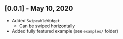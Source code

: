 ## [0.0.1] - May 10, 2020
- Added `SwipeableWidget`
  - Can be swiped horizontally
- Added fully featured example (see `examples/` folder)
